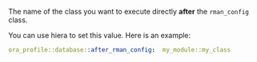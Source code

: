 The name of the class you want to execute directly **after** the `rman_config` class.

You can use hiera to set this value. Here is an example:

```yaml
ora_profile::database::after_rman_config:  my_module::my_class
```
